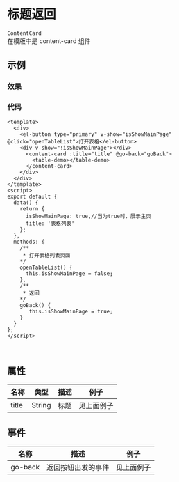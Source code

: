 # 标题返回
`ContentCard`   
在模版中是 content-card 组件

## 示例  
### 效果  

<Demo>
  <ContentCardDemo/>
</Demo>

### 代码  
```vue
<template>
  <div>
    <el-button type="primary" v-show="isShowMainPage" @click="openTableList">打开表格</el-button>
    <div v-show="!isShowMainPage"></div>
      <content-card :title="title" @go-back="goBack">
        <table-demo></table-demo>
      </content-card>
    </div>
  </div>
</template>
<script>
export default {
  data() {
    return {
      isShowMainPage: true,//当为true时，展示主页
      title: '表格列表'
    };
  },
  methods: {
    /**  
     * 打开表格列表页面
    */
    openTableList() {
      this.isShowMainPage = false;
    },
    /** 
     * 返回
    */
    goBack() {
       this.isShowMainPage = true;
    }
  }
};
</script>



```

## 属性  
| 名称 | 类型 | 描述 | 例子 |  
| ---- | ---- | ---- | ---- |
| title | String | 标题 |见上面例子 |
## 事件
| 名称 | 描述 | 例子 |  
| ---- | ---- | ---- |
| go-back | 返回按钮出发的事件 |见上面例子 |
<Comment />